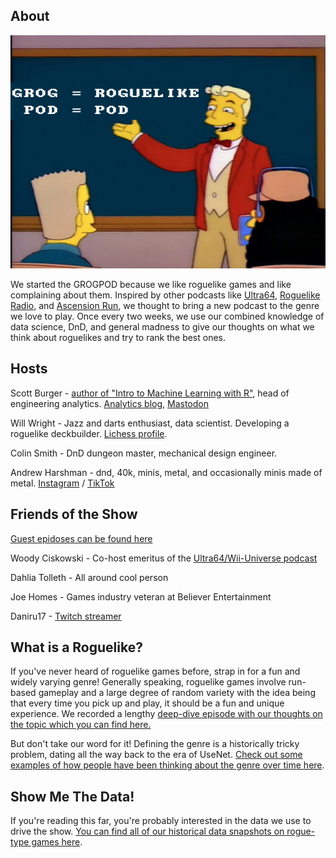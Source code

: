 ## About
![mono](https://raw.githubusercontent.com/ScottBurger/going_rogue_podcast/master/assets/img/mono2.png)

We started the GROGPOD because we like roguelike games and like complaining about them. Inspired by other podcasts like [Ultra64](https://podcasts.apple.com/us/podcast/ultra-64-wii-universe/id1308062617?mt=2), [Roguelike Radio](http://www.roguelikeradio.com/), and [Ascension Run](https://ascensionrun.podbean.com/), we thought to bring a new podcast to the genre we love to play. Once every two weeks, we use our combined knowledge of data science, DnD, and general madness to give our thoughts on what we think about roguelikes and try to rank the best ones. 

## Hosts
Scott Burger - [author of "Intro to Machine Learning with R"](https://www.amazon.com/Introduction-Machine-Learning-Rigorous-Mathematical/dp/1491976446), head of engineering analytics. [Analytics blog](https://svburger.com), [Mastodon](https://hachyderm.io/@SVB)

Will Wright - Jazz and darts enthusiast, data scientist. Developing a roguelike deckbuilder. [Lichess profile](https://lichess.org/@/SwitchFace).

Colin Smith - DnD dungeon master, mechanical design engineer.

Andrew Harshman - dnd, 40k, minis, metal, and occasionally minis made of metal. [Instagram](https://www.instagram.com/dndeed/) / [TikTok](https://www.tiktok.com/@dm_harshman)

## Friends of the Show

[Guest epidoses can be found here](https://grogpod.zone/tags/#Guest%20Episode)

Woody Ciskowski - Co-host emeritus of the [Ultra64/Wii-Universe podcast](https://ultra64podcast.podbean.com/)

Dahlia Tolleth - All around cool person

Joe Homes - Games industry veteran at Believer Entertainment

Daniru17 - [Twitch streamer](https://m.twitch.tv/daniru17/home)


## What is a Roguelike?

If you've never heard of roguelike games before, strap in for a fun and widely varying genre! Generally speaking, roguelike games involve run-based gameplay and a large degree of random variety with the idea being that every time you pick up and play, it should be a fun and unique experience. We recorded a lengthy [deep-dive episode with our thoughts on the topic which you can find here.](http://grogpod.zone/2023-10-11-what-is-a-roguelike/)

But don't take our word for it! Defining the genre is a historically tricky problem, dating all the way back to the era of UseNet. [Check out some examples of how people have been thinking about the genre over time here](https://github.com/ScottBurger/going_rogue_podcast/wiki/What-is-a-roguelike-database).

## Show Me The Data!

If you're reading this far, you're probably interested in the data we use to drive the show. [You can find all of our historical data snapshots on rogue-type games here](https://github.com/ScottBurger/going_rogue_podcast/wiki/Roguelike-Steam-Dataset).
